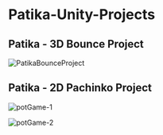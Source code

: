# Patika-Unity-Projects

## Patika - 3D Bounce Project
![PatikaBounceProject](https://github.com/user-attachments/assets/15212570-91c1-498d-a680-7274486d18a4)

## Patika - 2D Pachinko Project
![potGame-1](https://github.com/user-attachments/assets/f3ce3479-6e7a-4359-811f-7b0544c2c2d9)

![potGame-2](https://github.com/user-attachments/assets/b9affa7f-a171-4690-b582-d47f5374a926)


